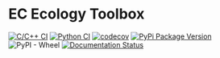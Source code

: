 # EC Ecology Toolbox

[![C/C++ CI](https://github.com/emilydolson/ec_ecology_toolbox/actions/workflows/c-cpp.yml/badge.svg)](https://github.com/emilydolson/ec_ecology_toolbox/actions/workflows/c-cpp.yml) 
[![Python CI](https://github.com/emilydolson/ec_ecology_toolbox/actions/workflows/python_ci.yml/badge.svg)](https://github.com/emilydolson/ec_ecology_toolbox/actions/workflows/python_ci.yml)
[![codecov](https://codecov.io/gh/emilydolson/ec_ecology_toolbox/branch/master/graph/badge.svg)](https://codecov.io/gh/emilydolson/ec_ecology_toolbox)
[![PyPi Package Version](https://img.shields.io/pypi/v/ec-ecology-toolbox.svg)](https://pypi.python.org/pypi/ec-ecology-toolbox)
![PyPI - Wheel](https://img.shields.io/pypi/wheel/ec-ecology-toolbox)
[![Documentation Status](https://readthedocs.org/projects/ec-ecology-toolbox/badge/?version=latest)](https://ec-ecology-toolbox.readthedocs.io/en/latest/?badge=latest)
